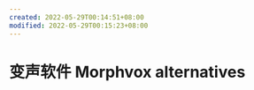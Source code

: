 ```yaml
---
created: 2022-05-29T00:14:51+08:00
modified: 2022-05-29T00:15:23+08:00
---
```


# 变声软件 Morphvox alternatives

